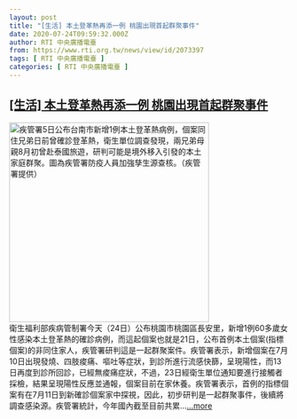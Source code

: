 ```yaml
---
layout: post
title: "[生活] 本土登革熱再添一例 桃園出現首起群聚事件"
date: 2020-07-24T09:59:32.000Z
author: RTI 中央廣播電臺
from: https://www.rti.org.tw/news/view/id/2073397
tags: [ RTI 中央廣播電臺 ]
categories: [ RTI 中央廣播電臺 ]
---
```

<!--1595584772000-->
[[生活] 本土登革熱再添一例 桃園出現首起群聚事件](https://www.rti.org.tw/news/view/id/2073397)
------

<div>
<img src="https://static.rti.org.tw/assets/thumbnails/2019/09/05/20190905000039M.jpg" width="360" alt="疾管署5日公布台南市新增1例本土登革熱病例，個案同住兄弟日前曾確診登革熱，衛生單位調查發現，兩兄弟母親8月初曾赴泰國旅遊，研判可能是境外移入引發的本土家庭群聚。圖為疾管署防疫人員加強孳生源查核。（疾管署提供）" title="疾管署5日公布台南市新增1例本土登革熱病例，個案同住兄弟日前曾確診登革熱，衛生單位調查發現，兩兄弟母親8月初曾赴泰國旅遊，研判可能是境外移入引發的本土家庭群聚。圖為疾管署防疫人員加強孳生源查核。（疾管署提供）"><br>衛生福利部疾病管制署今天（24日）公布桃園市桃園區長安里，新增1例60多歲女性感染本土登革熱的確診病例，而這起個案也就是21日，公布首例本土個案(指標個案)的非同住家人，疾管署研判這是一起群聚案件。疾管署表示，新增個案在7月10日出現發燒、四肢痠痛、嘔吐等症狀，到診所進行流感快篩，呈現陽性，而13日再度到診所回診，已經無痠痛症狀，不過，23日經衛生單位通知要進行接觸者採檢，結果呈現陽性反應並通報，個案目前在家休養。疾管署表示，首例的指標個案有在7月11日到新確診個案家中探視，因此，初步研判是一起群聚事件，後續將調查感染源。疾管署統計，今年國內截至目前共累...<a target="_blank" href="https://www.rti.org.tw/news/view/id/2073397">...more</a>
</div>
